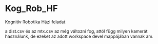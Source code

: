 # Kog_Rob_HF
Kognitív Robotika Házi feladat

a dist.csv és az mtx.csv az még változni fog, attól függ milyen kamerát használunk, de ezeket az adott workspace devel mappájában vannak am.
